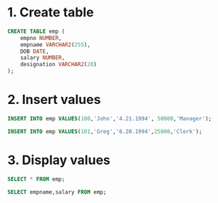 # 1. Create table
```SQL
CREATE TABLE emp (
    empno NUMBER,
    empname VARCHAR2(255), 
    DOB DATE,
    salary NUMBER, 
    designation VARCHAR2(20)
);
```

# 2. Insert values
```SQL
INSERT INTO emp VALUES(100,'John','4.21.1994', 50000,'Manager');
```
```SQL
INSERT INTO emp VALUES(101,'Greg','6.20.1994',25000,'Clerk');
```

# 3. Display values
```SQL
SELECT * FROM emp;
```
```SQL
SELECT empname,salary FROM emp;
```